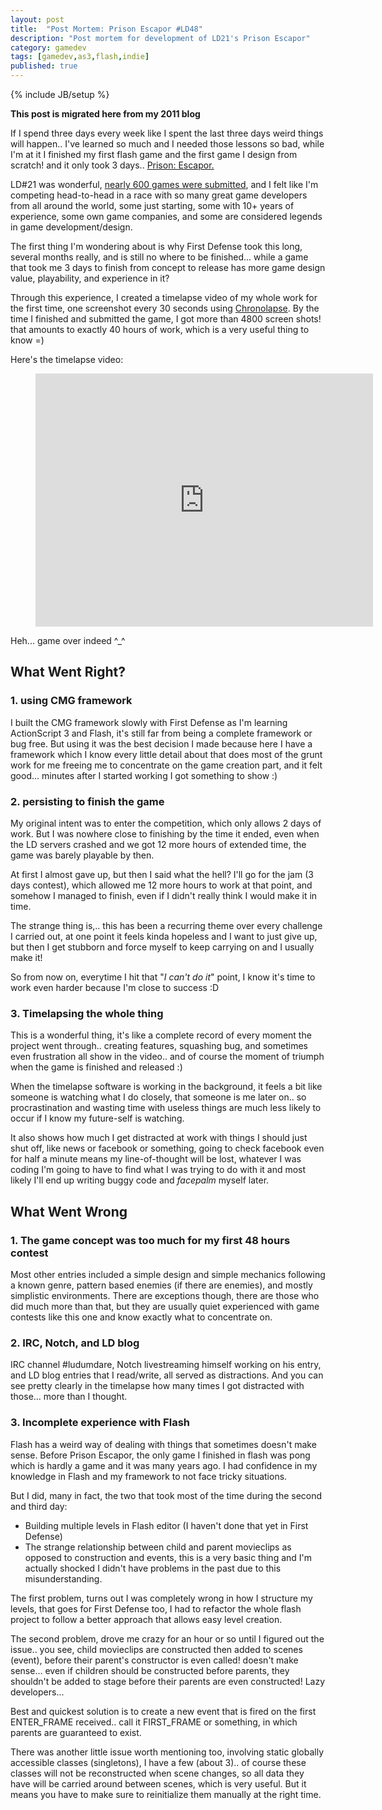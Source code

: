 ```yaml
---
layout: post
title:  "Post Mortem: Prison Escapor #LD48"
description: "Post mortem for development of LD21's Prison Escapor"
category: gamedev
tags: [gamedev,as3,flash,indie]
published: true
---
```


{% include JB/setup %}

**This post is migrated here from my 2011 blog**

If I spend three days every week like I spent the last three days weird things will happen.. I've learned so much and I needed those lessons so bad, while I'm at it I finished my first flash game and the first game I design from scratch! and it only took 3 days.. [Prison: Escapor.](http://ludumdare.com/compo/ludum-dare-21/?action=preview&uid=4775)

LD#21 was wonderful, [nearly 600 games were submitted](http://ludumdare.com/compo/ludum-dare-21/?action=preview), and I felt like I'm competing head-to-head in a race with so many great game developers from all around the world, some just starting, some with 10+ years of experience, some own game companies, and some are considered legends in game development/design.

The first thing I'm wondering about is why First Defense took this long, several months really, and is still no where to be finished... while a game that took me 3 days to finish from concept to release has more game design value, playability, and experience in it?

Through this experience, I created a timelapse video of my whole work for the first time, one screenshot every 30 seconds using [Chronolapse](https://code.google.com/archive/p/chronolapse/). By the time I finished and submitted the game, I got more than 4800 screen shots! that amounts to exactly 40 hours of work, which is a very useful thing to know =)

Here's the timelapse video:

<figure class="video_container">
	<iframe width="540" height="405" src="https://www.youtube.com/embed/ysWkSg8Lxw4" frameborder="0" allowfullscreen></iframe>
</figure>

Heh... game over indeed ^_^

## What Went Right?

### 1. using CMG framework

I built the CMG framework slowly with First Defense as I'm learning ActionScript 3 and Flash, it's still far from being a complete framework or bug free. But using it was the best decision I made because here I have a framework which I know every little detail about that does most of the grunt work for me freeing me to concentrate on the game creation part, and it felt good... minutes after I started working I got something to show :)

### 2. persisting to finish the game

My original intent was to enter the competition, which only allows 2 days of work. But I was nowhere close to finishing by the time it ended, even when the LD servers crashed and we got 12 more hours of extended time, the game was barely playable by then.

At first I almost gave up, but then I said what the hell? I'll go for the jam (3 days contest), which allowed me 12 more hours to work at that point, and somehow I managed to finish, even if I didn't really think I would make it in time.

The strange thing is,.. this has been a recurring theme over every challenge I carried out, at one point it feels kinda hopeless and I want to just give up, but then I get stubborn and force myself to keep carrying on and I usually make it!

So from now on, everytime I hit that "*I can't do it*" point, I know it's time to work even harder because I'm close to success :D

### 3. Timelapsing the whole thing

This is a wonderful thing, it's like a complete record of every moment the project went through.. creating features, squashing bug, and sometimes even frustration all show in the video.. and of course the moment of triumph when the game is finished and released :)

When the timelapse software is working in the background, it feels a bit like someone is watching what I do closely, that someone is me later on.. so procrastination and wasting time with useless things are much less likely to occur if I know my future-self is watching.

It also shows how much I get distracted at work with things I should just shut off, like news or facebook or something, going to check facebook even for half a minute means my line-of-thought will be lost, whatever I was coding I'm going to have to find what I was trying to do with it and most likely I'll end up writing buggy code and *facepalm* myself later.

## What Went Wrong

### 1. The game concept was too much for my first 48 hours contest

Most other entries included a simple design and simple mechanics following a known genre, pattern based enemies (if there are enemies), and mostly simplistic environments. There are exceptions though, there are those who did much more than that, but they are usually quiet experienced with game contests like this one and know exactly what to concentrate on.

### 2. IRC, Notch, and LD blog

IRC channel #ludumdare, Notch livestreaming himself working on his entry, and LD blog entries that I read/write, all served as distractions. And you can see pretty clearly in the timelapse how many times I got distracted with those... more than I thought.

### 3. Incomplete experience with Flash

Flash has a weird way of dealing with things that sometimes doesn't make sense. Before Prison Escapor, the only game I finished in flash was pong which is hardly a game and it was many years ago. I had confidence in my knowledge in Flash and my framework to not face tricky situations.

But I did, many in fact, the two that took most of the time during the second and third day:

* Building multiple levels in Flash editor (I haven't done that yet in First Defense)
* The strange relationship between child and parent movieclips as opposed to construction and events, this is a very basic thing and I'm actually shocked I didn't have problems in the past due to this misunderstanding.

The first problem, turns out I was completely wrong in how I structure my levels, that goes for First Defense too, I had to refactor the whole flash project to follow a better approach that allows easy level creation.

The second problem, drove me crazy for an hour or so until I figured out the issue.. you see, child movieclips are constructed then added to scenes (event), before their parent's constructor is even called! doesn't make sense... even if children should be constructed before parents, they shouldn't be added to stage before their parents are even constructed!
Lazy developers...

Best and quickest solution is to create a new event that is fired on the first ENTER_FRAME received.. call it FIRST_FRAME or something, in which parents are guaranteed to exist.

There was another little issue worth mentioning too, involving static globally accessible classes (singletons), I have a few (about 3).. of course these classes will not be reconstructed when scene changes, so all data they have will be carried around between scenes, which is very useful. But it means you have to make sure to reinitialize them manually at the right time.
